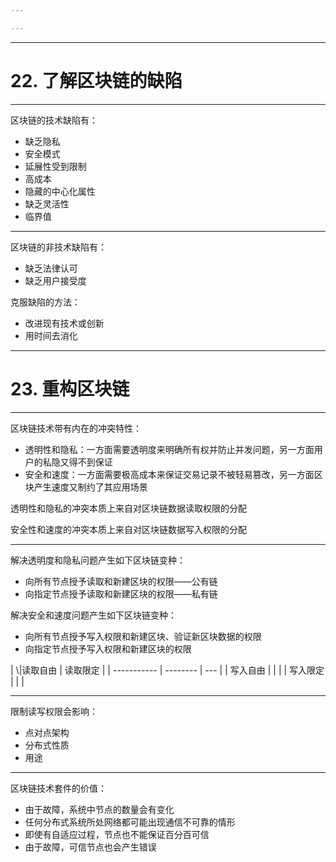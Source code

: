 ```yaml
---

---
```


<!-- # 区块链的局限以及如何克服这些局限 -->

---

# 22. 了解区块链的缺陷

---

区块链的技术缺陷有：

- 缺乏隐私
- 安全模式
- 延展性受到限制
- 高成本
- 隐藏的中心化属性
- 缺乏灵活性
- 临界值

---

区块链的非技术缺陷有：

- 缺乏法律认可
- 缺乏用户接受度

克服缺陷的方法：

- 改进现有技术或创新
- 用时间去消化

---

# 23. 重构区块链

---

区块链技术带有内在的冲突特性：

- 透明性和隐私：一方面需要透明度来明确所有权并防止并发问题，另一方面用户的私隐又得不到保证
- 安全和速度：一方面需要极高成本来保证交易记录不被轻易篡改，另一方面区块产生速度又制约了其应用场景

透明性和隐私的冲突本质上来自对区块链数据读取权限的分配

安全性和速度的冲突本质上来自对区块链数据写入权限的分配

---

解决透明度和隐私问题产生如下区块链变种：

- 向所有节点授予读取和新建区块的权限——公有链
- 向指定节点授予读取和新建区块的权限——私有链

解决安全和速度问题产生如下区块链变种：

- 向所有节点授予写入权限和新建区块、验证新区块数据的权限
- 向指定节点授予写入权限和新建区块的权限

| \\|读取自由 | 读取限定 |
| ----------- | -------- | --- |
| 写入自由    |          |     |
| 写入限定    |          |     |

---

限制读写权限会影响：

- 点对点架构
- 分布式性质
- 用途

---

区块链技术套件的价值：

- 由于故障，系统中节点的数量会有变化
- 任何分布式系统所处网络都可能出现通信不可靠的情形
- 即使有自适应过程，节点也不能保证百分百可信
- 由于故障，可信节点也会产生错误
